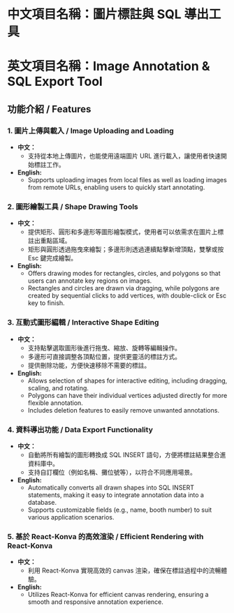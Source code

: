 # 中文項目名稱：圖片標註與 SQL 導出工具  
# 英文項目名稱：Image Annotation & SQL Export Tool

## 功能介紹 / Features

### 1. 圖片上傳與載入 / Image Uploading and Loading
- **中文：**  
  - 支持從本地上傳圖片，也能使用遠端圖片 URL 進行載入，讓使用者快速開始標註工作。
- **English:**  
  - Supports uploading images from local files as well as loading images from remote URLs, enabling users to quickly start annotating.

### 2. 圖形繪製工具 / Shape Drawing Tools
- **中文：**  
  - 提供矩形、圓形和多邊形等圖形繪製模式，使用者可以依需求在圖片上標註出重點區域。
  - 矩形與圓形透過拖曳來繪製；多邊形則透過連續點擊新增頂點，雙擊或按 Esc 鍵完成繪製。
- **English:**  
  - Offers drawing modes for rectangles, circles, and polygons so that users can annotate key regions on images.
  - Rectangles and circles are drawn via dragging, while polygons are created by sequential clicks to add vertices, with double-click or Esc key to finish.

### 3. 互動式圖形編輯 / Interactive Shape Editing
- **中文：**  
  - 支持點擊選取圖形後進行拖曳、縮放、旋轉等編輯操作。
  - 多邊形可直接調整各頂點位置，提供更靈活的標註方式。
  - 提供刪除功能，方便快速移除不需要的標註。
- **English:**  
  - Allows selection of shapes for interactive editing, including dragging, scaling, and rotating.
  - Polygons can have their individual vertices adjusted directly for more flexible annotation.
  - Includes deletion features to easily remove unwanted annotations.

### 4. 資料導出功能 / Data Export Functionality
- **中文：**  
  - 自動將所有繪製的圖形轉換成 SQL INSERT 語句，方便將標註結果整合進資料庫中。
  - 支持自訂欄位（例如名稱、攤位號等），以符合不同應用場景。
- **English:**  
  - Automatically converts all drawn shapes into SQL INSERT statements, making it easy to integrate annotation data into a database.
  - Supports customizable fields (e.g., name, booth number) to suit various application scenarios.

### 5. 基於 React-Konva 的高效渲染 / Efficient Rendering with React-Konva
- **中文：**  
  - 利用 React-Konva 實現高效的 canvas 渲染，確保在標註過程中的流暢體驗。
- **English:**  
  - Utilizes React-Konva for efficient canvas rendering, ensuring a smooth and responsive annotation experience.

